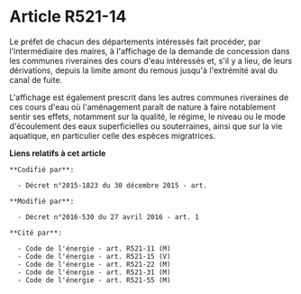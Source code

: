 # Article R521-14

Le préfet de chacun des départements intéressés fait procéder, par l'intermédiaire des maires, à l'affichage de la demande de
concession dans les communes riveraines des cours d'eau intéressés et, s'il y a lieu, de leurs dérivations, depuis la limite
amont du remous jusqu'à l'extrémité aval du canal de fuite.

L'affichage est également prescrit dans les autres communes riveraines de ces cours d'eau où l'aménagement paraît de nature à
faire notablement sentir ses effets, notamment sur la qualité, le régime, le niveau ou le mode d'écoulement des eaux
superficielles ou souterraines, ainsi que sur la vie aquatique, en particulier celle des espèces migratrices.

**Liens relatifs à cet article**

	**Codifié par**:

	  - Décret n°2015-1823 du 30 décembre 2015 - art.

	**Modifié par**:

	  - Décret n°2016-530 du 27 avril 2016 - art. 1

	**Cité par**:

	  - Code de l'énergie - art. R521-11 (M)
	  - Code de l'énergie - art. R521-15 (V)
	  - Code de l'énergie - art. R521-22 (M)
	  - Code de l'énergie - art. R521-31 (M)
	  - Code de l'énergie - art. R521-55 (M)
